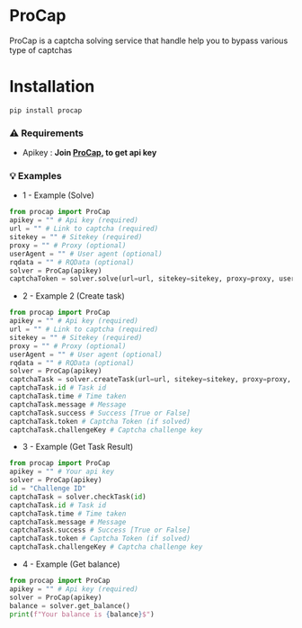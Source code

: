 # ProCap
ProCap is a captcha solving service that handle help you to bypass various type of captchas

# Installation
```
pip install procap
```

### ⚠️ Requirements
* Apikey : **Join [ProCap](https://procap.wtf/), to get api key**

### 💡 Examples

* 1 - Example (Solve)

```python
from procap import ProCap
apikey = "" # Api key (required)
url = "" # Link to captcha (required)
sitekey = "" # Sitekey (required)
proxy = "" # Proxy (optional)
userAgent = "" # User agent (optional)
rqdata = "" # RQData (optional)
solver = ProCap(apikey)
captchaToken = solver.solve(url=url, sitekey=sitekey, proxy=proxy, userAgent=userAgent, rqdata=rqdata)
```

* 2 - Example 2 (Create task)

```python
from procap import ProCap
apikey = "" # Api key (required)
url = "" # Link to captcha (required)
sitekey = "" # Sitekey (required)
proxy = "" # Proxy (optional)
userAgent = "" # User agent (optional)
rqdata = "" # RQData (optional)
solver = ProCap(apikey)
captchaTask = solver.createTask(url=url, sitekey=sitekey, proxy=proxy, userAgent=userAgent, rqdata=rqdata)
captchaTask.id # Task id
captchaTask.time # Time taken
captchaTask.message # Message
captchaTask.success # Success [True or False]
captchaTask.token # Captcha Token (if solved)
captchaTask.challengeKey # Captcha challenge key
```

* 3 - Example (Get Task Result)
```python
from procap import ProCap
apikey = "" # Your api key
solver = ProCap(apikey)
id = "Challenge ID" 
captchaTask = solver.checkTask(id)
captchaTask.id # Task id
captchaTask.time # Time taken
captchaTask.message # Message
captchaTask.success # Success [True or False]
captchaTask.token # Captcha Token (if solved)
captchaTask.challengeKey # Captcha challenge key
```

* 4 - Example (Get balance)
```python
from procap import ProCap
apikey = "" # Api key (required)
solver = ProCap(apikey)
balance = solver.get_balance()
print(f"Your balance is {balance}$")
```
